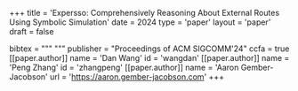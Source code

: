 +++
title = 'Expersso: Comprehensively Reasoning About External Routes Using Symbolic Simulation'
date = 2024
type = 'paper'
layout = 'paper'
draft = false

bibtex = """
"""
publisher = "Proceedings of ACM SIGCOMM'24"
ccfa = true
[[paper.author]]
    name = 'Dan Wang'
    id = 'wangdan'
[[paper.author]]
    name = 'Peng Zhang'
    id = 'zhangpeng'
[[paper.author]]
    name = 'Aaron Gember-Jacobson'
    url = 'https://aaron.gember-jacobson.com'
+++

